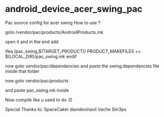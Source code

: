 android_device_acer_swing_pac
=============================

Pac source config for acer swing
How to use ?

goto 
/vendor/pac/products/AndroidProducts.mk

open it and in the end add

ifeq (pac_swing,$(TARGET_PRODUCT))
    PRODUCT_MAKEFILES += $(LOCAL_DIR)/pac_swing.mk
endif


now goto 
vendor/pac/dependencies
and paste the swing.dependencies file inside that folder

now goto 
vendor/pac/products 

and paste pac_swing.mk inside

Now compile like u used to do :D

Special Thanks to:
SpaceCaker
davidevinavil
Vache
Shr3ps